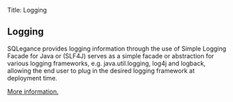Title: Logging

Logging
-------------
       
SQLegance provides logging information through the use of Simple Logging Facade for Java or (SLF4J) serves as a simple facade or abstraction for various logging frameworks, e.g. java.util.logging, log4j and logback, allowing the end user to plug in the desired logging framework at deployment time. 

<a href="http://www.slf4j.org/">More information.</a>
